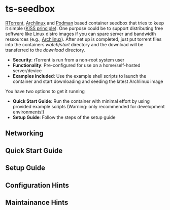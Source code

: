 # ts-seedbox
[RTorrent](https://github.com/rakshasa/rtorrent/wiki), [Archlinux](https://archlinux.org/) and [Podman](https://podman.io/) based container seedbox that tries to keep it simple ([KISS principle](https://en.wikipedia.org/wiki/KISS_principle)). One purpose could be to support distributing free software like Linux distro images if you can spare server and bandwidth ressources (e.g., [Archlinux](https://archlinux.org/download/)). After set up is completed, just put torrent files into the containers *watch/start* directory and the download will be transferred to the *download* directory.

- **Security**: rTorrent is run from a non-root system user
- **Functionality**: Pre-configured for use on a home/self-hosted server/device
- **Examples included**: Use the example shell scripts to launch the container and start downloading and seeding the latest Archlinux image

You have two options to get it running

- **Quick Start Guide**: Run the container with minimal effort by using provided example scripts (Warning: only recommended for development environments!)
- **Setup Guide**: Follow the steps of the setup guide

## Networking

## Quick Start Guide

## Setup Guide

## Configuration Hints

## Maintainance Hints

